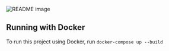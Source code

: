 <picture> <source media="(prefers-color-scheme: dark)" srcset="https://i.imgur.com/6zUUS9V.jpeg"> <source media="(prefers-color-scheme: light)" srcset="https://i.imgur.com/6zUUS9V.jpeg"> <img alt="README image" src="https://i.imgur.com/6zUUS9V.jpeg"> </picture>

## Running with Docker
To run this project using Docker, run `docker-compose up --build`
